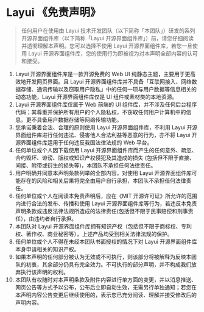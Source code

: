 # Layui 《免责声明》

> 任何用户在使用由 Layui 技术开发团队（以下简称「本团队」）研发的系列开源界面组件库（以下简称「Layui 开源界面组件库」）前，请您仔细阅读并透彻理解本声明。您可以选择不使用 Layui 开源界面组件库，若您一旦使用 Layui 开源界面组件库，您的使用行为即被视为对本声明全部内容的认可和接受。

1. Layui 开源界面组件库是一款开源免费的 Web UI 纯静态主题，主要用于更高效地开发网页界面。且 Layui 开源界面组件库并不具备「互联网接入、网络数据存储、通讯传输以及窃取用户隐私」中的任何一项与用户数据等信息相关的动态功能，Layui 开源界面组件库仅是 UI 组件或素材类的本地资源。
2. Layui 开源界面组件库仅属于 Web 前端的 UI 组件库，并不涉及任何后台程序代码；其尊重并保护所有用户的个人隐私权，不窃取任何用户计算机中的信息。更不具备用户数据存储等网络传输功能。
3. 您承诺秉着合法、合理的原则使用 Layui 开源界面组件库，不利用 Layui 开源界面组件库进行任何违法、侵害他人合法利益等恶意的行为，亦不将 Layui 开源界面组件库运用于任何违反我国法律法规的 Web 平台。
4. 任何单位或个人因下载使用 Layui 开源界面组件库而产生的任何意外、疏忽、合约毁坏、诽谤、版权或知识产权侵犯及其造成的损失 (包括但不限于直接、间接、附带或衍生的损失等)，本团队不承担任何法律责任。
5. 用户明确并同意本声明条款列举的全部内容，对使用 Layui 开源界面组件库可能存在的风险和相关后果将完全由用户自行承担，本团队不承担任何法律责任。
6. 任何单位或个人在阅读本免责声明后，应在《MIT 开源许可证》所允许的范围内进行合法的发布、传播和使用 Layui 开源界面组件库等行为，若违反本免责声明条款或违反法律法规所造成的法律责任(包括但不限于民事赔偿和刑事责任），由违约者自行承担。
7. 本团队对 Layui 开源界面组件库拥有知识产权（包括但不限于商标权、专利权、著作权、商业秘密等），上述产品均受到相关法律法规的保护。
8. 任何单位或个人不得在未经本团队书面授权的情况下对 Layui 开源界面组件库本身申请相关的知识产权。
9. 如果本声明的任何部分被认为无效或不可执行，则该部分将被解释为反映本团队的初衷，其余部分仍具有完全效力。不可执行的部分声明，并不构成我们放弃执行该声明的权利。
10. 本团队有权随时对本声明条款及附件内容进行单方面的变更，并以消息推送、网页公告等方式予以公布，公布后立即自动生效，无需另行单独通知；若您在本声明内容公告变更后继续使用的，表示您已充分阅读、理解并接受修改后的声明内容。